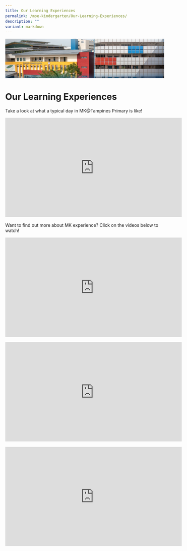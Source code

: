 ```yaml
---
title: Our Learning Experiences
permalink: /moe-kindergarten/Our-Learning-Experiences/
description: ""
variant: markdown
---
```

![](/images/mk%20kindergarten.jpg)

Our Learning Experiences
========================

Take a look at what a typical day in MK@Tampines Primary is like!
<iframe allowfullscreen="" allow="accelerometer; autoplay; clipboard-write; encrypted-media; gyroscope; picture-in-picture; web-share" frameborder="0" title="YouTube video player" src="https://www.youtube.com/embed/tQa3PjbD2xM" height="315" width="560"></iframe>

Want to find out more about MK experience? Click on the videos below to watch!
<p><iframe allowfullscreen="" allow="accelerometer; autoplay; clipboard-write; encrypted-media; gyroscope; picture-in-picture; web-share" frameborder="0" title="YouTube video player" src="https://www.youtube.com/embed/R636jFF7S28?si=Pmwqql80SClQUnOB" height="315" width="560"></iframe></p>

<p><iframe allowfullscreen="" allow="accelerometer; autoplay; clipboard-write; encrypted-media; gyroscope; picture-in-picture; web-share" frameborder="0" title="YouTube video player" src="https://www.youtube.com/embed/mghZCHtKNXc?si=OFbj0CiW7zDuEL58" height="315" width="560"></iframe></p>

<p><iframe allowfullscreen="" allow="accelerometer; autoplay; clipboard-write; encrypted-media; gyroscope; picture-in-picture; web-share" frameborder="0" title="YouTube video player" src="https://www.youtube.com/embed/LockyOmaNB0?si=OnQmvfrYdcFqHE5A" height="315" width="560"></iframe></p>
